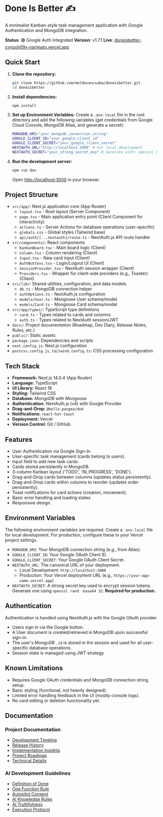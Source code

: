 # Done Is Better ✍️

A minimalist Kanban-style task management application with Google Authentication and MongoDB integration.

**Status**: 🟢 Google Auth Integrated
**Version**: v1.7.1
**Live**: [doneisbetter-cvypuh09x-narimato.vercel.app](https://doneisbetter-cvypuh09x-narimato.vercel.app)

## Quick Start

1.  **Clone the repository:**
    ```bash
    git clone https://github.com/moldovancsaba/doneisbetter.git
    cd doneisbetter
    ```
2.  **Install dependencies:**
    ```bash
    npm install
    ```
3.  **Set up Environment Variables:**
    Create a `.env.local` file in the root directory and add the following variables (get credentials from Google Cloud Console, MongoDB Atlas, and generate a secret):
    ```bash
    MONGODB_URI="your_mongodb_connection_string"
    GOOGLE_CLIENT_ID="your_google_client_id"
    GOOGLE_CLIENT_SECRET="your_google_client_secret"
    NEXTAUTH_URL="http://localhost:3000" # For local development
    NEXTAUTH_SECRET="your_strong_secret_key" # Generate with: openssl rand -base64 32
    ```
4.  **Run the development server:**
    ```bash
    npm run dev
    ```
    Open [http://localhost:3000](http://localhost:3000) in your browser.

## Project Structure

-   `src/app/`: Next.js application core (App Router)
    -   `layout.tsx` - Root layout (Server Component)
    -   `page.tsx` - Main application entry point (Client Component for interactivity)
    -   `actions.ts` - Server Actions for database operations (user-specific)
    -   `globals.css` - Global styles (Tailwind base)
    -   `api/auth/[...nextauth]/route.ts` - NextAuth.js API route handler
-   `src/components/`: React components
    -   `KanbanBoard.tsx` - Main board logic (Client)
    -   `Column.tsx` - Column rendering (Client)
    -   `Input.tsx` - New card input (Client)
    -   `AuthButtons.tsx` - Login/Logout UI (Client)
    -   `SessionProvider.tsx` - NextAuth session wrapper (Client)
    -   `Providers.tsx` - Wrapper for client-side providers (e.g., Toaster) (Client)
-   `src/lib/`: Shared utilities, configuration, and data models
    -   `db.ts` - MongoDB connection helper
    -   `authOptions.ts` - NextAuth.js configuration
    -   `models/User.ts` - Mongoose User schema/model
    -   `models/Card.ts` - Mongoose Card schema/model
-   `src/app/types/`: TypeScript type definitions
    -   `card.ts` - Types related to cards and columns
    -   `auth.ts` - Types related to NextAuth session/JWT
-   `docs/`: Project documentation (Roadmap, Dev Diary, Release Notes, Rules, etc.)
-   `public/`: Static assets
-   `package.json`: Dependencies and scripts
-   `next.config.js`: Next.js configuration
-   `postcss.config.js`, `tailwind.config.ts`: CSS processing configuration

## Tech Stack

-   **Framework:** Next.js 14.0.4 (App Router)
-   **Language:** TypeScript
-   **UI Library:** React 18
-   **Styling:** Tailwind CSS
-   **Database:** MongoDB with Mongoose
-   **Authentication:** NextAuth.js (v4) with Google Provider
-   **Drag-and-Drop:** `@hello-pangea/dnd`
-   **Notifications:** `react-hot-toast`
-   **Deployment:** Vercel
-   **Version Control:** Git / GitHub

## Features

-   User Authentication via Google Sign-In.
-   User-specific task management (cards belong to users).
-   Input field to add new task cards.
-   Cards stored persistently in MongoDB.
-   3-column Kanban layout ('TODO', 'IN_PROGRESS', 'DONE').
-   Drag-and-Drop cards between columns (updates status persistently).
-   Drag-and-Drop cards within columns to reorder (updates order persistently).
-   Toast notifications for card actions (creation, movement).
-   Basic error handling and loading states.
-   Responsive design.

## Environment Variables

The following environment variables are required. Create a `.env.local` file for local development. For production, configure these in your Vercel project settings.

-   `MONGODB_URI`: Your MongoDB connection string (e.g., from Atlas).
-   `GOOGLE_CLIENT_ID`: Your Google OAuth Client ID.
-   `GOOGLE_CLIENT_SECRET`: Your Google OAuth Client Secret.
-   `NEXTAUTH_URL`: The canonical URL of your deployment.
    -   Local Development: `http://localhost:3000`
    -   Production: Your Vercel deployment URL (e.g., `https://your-app-name.vercel.app`)
-   `NEXTAUTH_SECRET`: A strong secret key used to encrypt session tokens. Generate one using `openssl rand -base64 32`. **Required for production.**

## Authentication

Authentication is handled using NextAuth.js with the Google OAuth provider.
-   Users sign in via the Google button.
-   A User document is created/retrieved in MongoDB upon successful sign-in.
-   The user's MongoDB `_id` is stored in the session and used for all user-specific database operations.
-   Session state is managed using JWT strategy.

## Known Limitations

-   Requires Google OAuth credentials and MongoDB connection string setup.
-   Basic styling (functional, not heavily designed).
-   Limited error handling feedback in the UI (mostly console logs).
-   No card editing or deletion functionality yet.

## Documentation

### Project Documentation
- [Development Timeline](docs/05_50FirstDates.MD)
- [Release History](docs/04_releasenotes.MD)
- [Implementation Insights](docs/03_lessonslearned.MD)
- [Project Roadmap](docs/01_roadmap.MD)
- [Technical Details](docs/06_technology.MD)

### AI Development Guidelines
- [Definition of Done](docs/07_Definition_of_Done_AI_Warp.MD)
- [One Function Rule](docs/08_One_Function_At_A_Time_Rule.MD)
- [Autopilot Consent](docs/09_Autopilot_Consent_Project_Access.MD)
- [AI Knowledge Rules](docs/10_AI_Knowledge_Rules.MD)
- [AI Truthfulness](docs/11_AI_Truthfulness_and_Verification.MD)
- [Execution Protocol](docs/12_AI_Execution_Protocol.MD)
